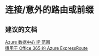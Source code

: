 <properties
    pageTitle="连接/意外的路由或前缀"
    description="连接/意外的路由或前缀"
    service="microsoft.network"
    resource="expressroutecircuits"
    authors="aashu"
    displayOrder=""
    selfHelpType="generic"
    supportTopicIds="32539963"
    resourceTags=""
    productPesIds="15480"
    cloudEnvironments="public"
/>


# 连接/意外的路由或前缀


## **建议的文档**
[Azure 数据中心 IP 范围](https://www.microsoft.com/download/details.aspx?id=41653)<br>
[适用于 Office 365 的 Azure ExpressRoute](https://support.office.com/article/Azure-ExpressRoute-for-Office-365-6d2534a2-c19c-4a99-be5e-33a0cee5d3bd?ui=en-US&rs=en-US&ad=US)



<!--HONumber=Jul16_HO4-->


